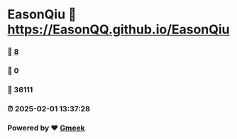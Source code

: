 # EasonQiu :link: https://EasonQQ.github.io/EasonQiu 
### :page_facing_up: [8](https://EasonQQ.github.io/EasonQiu/tag.html) 
### :speech_balloon: 0 
### :hibiscus: 36111 
### :alarm_clock: 2025-02-01 13:37:28 
### Powered by :heart: [Gmeek](https://github.com/Meekdai/Gmeek)

